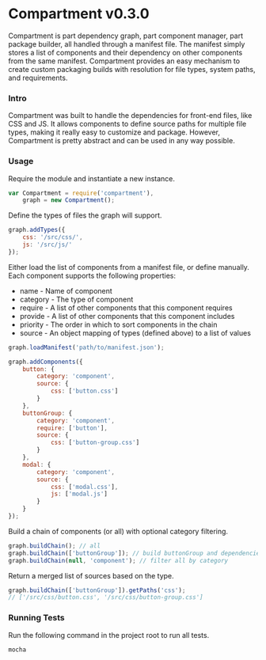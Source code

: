 # Compartment v0.3.0 #

Compartment is part dependency graph, part component manager, part package builder, all handled through a manifest file.
The manifest simply stores a list of components and their dependency on other components from the same manifest.
Compartment provides an easy mechanism to create custom packaging builds with resolution for file types, system paths, and requirements.

### Intro ###

Compartment was built to handle the dependencies for front-end files, like CSS and JS.
It allows components to define source paths for multiple file types, making it really easy to customize and package.
However, Compartment is pretty abstract and can be used in any way possible.

### Usage ###

Require the module and instantiate a new instance.

```javascript
var Compartment = require('compartment'),
    graph = new Compartment();
```

Define the types of files the graph will support.

```javascript
graph.addTypes({
    css: '/src/css/',
    js: '/src/js/'
});
```

Either load the list of components from a manifest file, or define manually. Each component supports the following properties:

* name - Name of component
* category - The type of component
* require - A list of other components that this component requires
* provide - A list of other components that this component includes
* priority - The order in which to sort components in the chain
* source - An object mapping of types (defined above) to a list of values

```javascript
graph.loadManifest('path/to/manifest.json');

graph.addComponents({
    button: {
        category: 'component',
        source: {
            css: ['button.css']
        }
    },
    buttonGroup: {
        category: 'component',
        require: ['button'],
        source: {
            css: ['button-group.css']
        }
    },
    modal: {
        category: 'component',
        source: {
            css: ['modal.css'],
            js: ['modal.js']
        }
    }
});
```

Build a chain of components (or all) with optional category filtering.

```javascript
graph.buildChain(); // all
graph.buildChain(['buttonGroup']); // build buttonGroup and dependencies
graph.buildChain(null, 'component'); // filter all by category
```

Return a merged list of sources based on the type.

```javascript
graph.buildChain(['buttonGroup']).getPaths('css');
// ['/src/css/button.css', '/src/css/button-group.css']
```

### Running Tests ###

Run the following command in the project root to run all tests.

```bash
mocha
```
